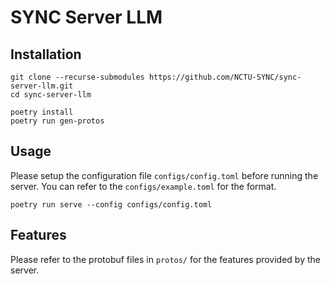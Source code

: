 # SYNC Server LLM

## Installation

```shell
git clone --recurse-submodules https://github.com/NCTU-SYNC/sync-server-llm.git
cd sync-server-llm

poetry install
poetry run gen-protos
```

## Usage

Please setup the configuration file `configs/config.toml` before running the server.
You can refer to the `configs/example.toml` for the format.

```shell
poetry run serve --config configs/config.toml
```

## Features

Please refer to the protobuf files in `protos/` for the features provided by the server.
